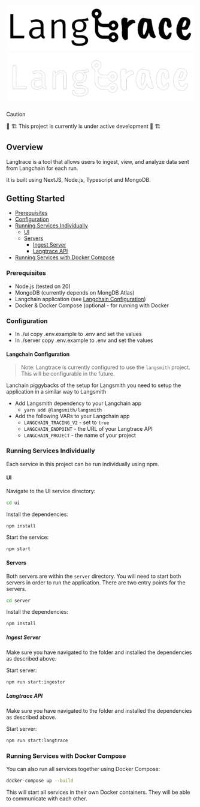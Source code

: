 # ![Langtrace](./images/banner-light.png#gh-light-mode-only) ![Langtrace](./images/banner-dark.png#gh-dark-mode-only)

> [!CAUTION] 
> 🚧 🏗️ This project is currently is under active development  🚧 🏗️

## Overview

Langtrace is a tool that allows users to ingest, view, and analyze data sent from Langchain for each run.

It is built using NextJS, Node.js, Typescript and MongoDB.

## Getting Started

- [Prerequisites](#prerequisites)
- [Configuration](#configuration)
- [Running Services Individually](#running-services-individually)
    * [UI](#ui)
    * [Servers](#servers)
        + [Ingest Server](#ingest-server)
        + [Langtrace API](#langtrace-api)
- [Running Services with Docker Compose](#running-services-with-docker-compose)

### Prerequisites
- Node.js (tested on 20)
- MongoDB (currently depends on MongDB Atlas)
- Langchain application (see [Langchain Configuration](#langchain-configuration))
- Docker & Docker Compose (optional - for running with Docker

### Configuration
- In ./ui copy .env.example to .env and set the values
- In ./server copy .env.example to .env and set the values

#### Langchain Configuration

> Note: Langtrace is currently configured to use the `langsmith` project. This will be configurable in the future.

Lanchain piggybacks of the setup for Langsmith you need to setup the application in a similar way to Langsmith

- Add Langsmith dependency to your Langchain app
  - `yarn add @langsmith/langsmith`
- Add the following VARs to your Langchain app
  - `LANGCHAIN_TRACING_V2` - set to `true`
  - `LANGCHAIN_ENDPOINT` - the URL of your Langtrace API
  - `LANGCHAIN_PROJECT` - the name of your project


### Running Services Individually

Each service in this project can be run individually using npm.

#### UI

Navigate to the UI service directory:

```bash
cd ui
```

Install the dependencies:

```bash
npm install
```

Start the service:

```bash
npm start
```
#### Servers

Both servers are within the `server` directory. You will need to start both servers in order to run the application. There are two entry points for the servers.

```bash
cd server
```

Install the dependencies:

```bash
npm install
```

##### Ingest Server

Make sure you have navigated to the folder and installed the dependencies as described above.

Start server:

```bash
npm run start:ingestor
```

##### Langtrace API

Make sure you have navigated to the folder and installed the dependencies as described above.

Start server:

```bash
npm run start:langtrace
```

### Running Services with Docker Compose

You can also run all services together using Docker Compose:

```bash
docker-compose up --build
```

This will start all services in their own Docker containers. They will be able to communicate with each other.
